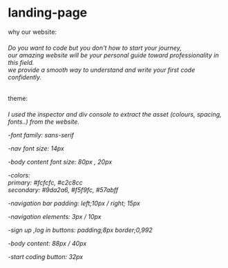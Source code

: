 # landing-page<br>
why our website:<br>

<h6>Do you want to code but you don't how to start your journey,<br> 
our amazing website will be your personal guide toward professionality in this field. <br>
we provide a smooth way to understand and write your first code confidently. </h6>

theme:
<h6>I used the  inspector and div console to extract the asset  (colours, spacing, fonts..) from the website.
 
-font family: 
 sans-serif 

-nav font size: 
  14px

-body content font size: 
  80px , 20px

-colors:<br>
  primary:  #fcfcfc,  #c2c8cc<br>
  secondary: #9da2a6,  #f5f9fc,  #57abff <br>
  

-navigation bar padding:
  left;10px / right; 15px

-navigation elements:
  3px / 10px

-sign up ,log in buttons: 
  padding;8px
  border;0,992

-body content:
  88px / 40px

-start coding button:
  32px</h6>
